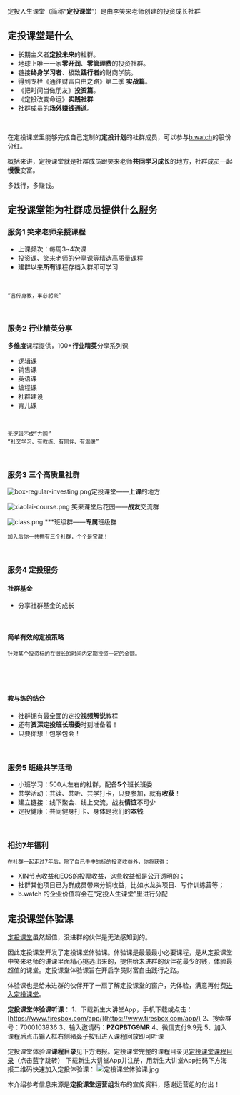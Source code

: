 

定投人生课堂（简称“**定投课堂**”）是由李笑来老师创建的投资成长社群
## 定投课堂是什么


- 长期主义者**定投未来**的社群。
- 地球上唯一一家**零开润**、**零管理费**的投资社群。
- 链接**终身学习者**、极致**践行者**的财商学院。
- 得到专栏《通往财富自由之路》第二季 **实战篇**。
- 《把时间当做朋友》**投资篇**。
- 《定投改变命运》**实践社群**
- 社群成员的**场外赚钱通道**。

​

在定投课堂里能够完成自己定制的**定投计划**的社群成员，可以参与[b.watch](https://b.watch/#/)的股份分红。
​

概括来讲，定投课堂就是社群成员跟笑来老师**共同学习成长**的地方，社群成员一起**慢慢**变富。
​

多践行，多赚钱。


## 定投课堂能为社群成员提供什么服务


### 服务1 笑来老师亲授课程


- 上课频次：每周3~4次课
- 投资课、笑来老师的分享课等精选高质量课程
- 建群以来**所有**课程存档入群即可学习

​

    “言传身教，事必躬亲”
​

### 服务2 行业精英分享


**多维度**课程提供，100+**行业精英**分享系列课
​


- 逻辑课
- 销售课
- 英语课
- 编程课
- 社群建设
- 育儿课

​

    无逻辑不成“方圆”
    “社交学习、有教练、有同伴、有温暖”
​

### 服务3 三个高质量社群


![box-regular-investing.png](https://cdn.nlark.com/yuque/0/2021/png/21553764/1620890859273-343ccdaa-6338-42e1-80ce-6c63c5916291.png#clientId=ud722720d-3417-4&from=ui&height=65&id=ud99e09ca&margin=%5Bobject%20Object%5D&name=box-regular-investing.png&originHeight=520&originWidth=520&originalType=binary&ratio=1&size=14713&status=done&style=none&taskId=u438b2527-5f9c-48ba-99d7-3646f5077b4&width=65)​
定投课堂——**上课**的地方


![xiaolai-course.png](https://cdn.nlark.com/yuque/0/2021/png/21553764/1620891028176-62057f7a-0822-4ebd-86d9-23f175f82989.png#clientId=ud722720d-3417-4&from=ui&height=60&id=ue0b7e8ed&margin=%5Bobject%20Object%5D&name=xiaolai-course.png&originHeight=512&originWidth=512&originalType=binary&ratio=1&size=62234&status=done&style=none&taskId=ud03bd6f0-0b55-4b97-a54d-3bc288c7eea&width=60)​
笑来课堂后花园——**战友**交流群
​

![class.png](https://cdn.nlark.com/yuque/0/2021/png/21553764/1620892580280-b789ed40-56f0-4409-b821-61a9c5eb74da.png#clientId=ud722720d-3417-4&from=ui&height=60&id=u48e7ca49&margin=%5Bobject%20Object%5D&name=class.png&originHeight=182&originWidth=182&originalType=binary&ratio=1&size=36003&status=done&style=none&taskId=u9c5ab336-a190-49dc-bb87-9231aa1e37e&width=60)​
***班级群——**专属**班级群


    加入后你一共拥有三个社群，个个是宝藏！
​

### 服务4 定投服务


#### 社群基金


- 分享社群基金的成长

​

#### 简单有效的定投策略


    针对某个投资标的在很长的时间内定期投资一定的金额。
​

​

#### 教与练的结合


- 社群拥有最全面的定投**视频解说**教程
- 还有**资深定投班长班委**时刻准备着！
- 只要你想！包学包会！

​

### 服务5 班级共学活动


- 小班学习：500人左右的社群，配备**5个**班长班委
- 共学活动：共读、共听、共学打卡，只要参加，就有**收获**！
- 建立链接：线下聚会、线上交流，战友**情谊**不可少
- 定投健康：共同健身打卡、身体是我们的**本钱**

**​**

### 相约7年福利


    在社群一起走过7年后，除了自己手中的标的投资收益外，你将获得：

- XIN节点收益和EOS的投票收益，这些收益都是公开透明的；
- 社群其他项目已为群成员带来分销收益，比如水龙头项目、写作训练营等；
- b.watch 的企业价值将会在“定投人生课堂”里进行分配



## 定投课堂体验课


[定投课堂](https://www.yuque.com/xiaowen-dwsam/xfr788/de9yre)虽然超值，没进群的伙伴是无法感知到的。
​

因此定投课堂开发了定投课堂体验课。体验课是最最最小必要课程，是从定投课堂中笑来老师的讲课里面精心挑选出来的，提供给未进群的伙伴花最少的钱，体验最超值的课堂。定投课堂体验课旨在开启学员财富自由践行之路。
​

体验课也是给未进群的伙伴开了一扇了解定投课堂的窗户，先体验，满意再付费[进入定投课堂](https://www.yuque.com/xiaowen-dwsam/xfr788/ir8qso)。
​

**定投课堂体验课听课**：
1、下载新生大讲堂App，手机下载或点击：[https://www.firesbox.com/app/](https://www.firesbox.com/app/)
2、搜索群号：7000103936
3、输入邀请码：**PZQPBTG9MR**
4、微信支付9.9元
5、加入课程后点击输入框右侧猪鼻子按钮进入课程回放即可听课


定投课堂体验课**课程目录**见下方海报。定投课堂完整的课程目录见[定投课堂课程目录](https://www.yuque.com/xiaowen-dwsam/xfr788/quxobg)（点击蓝字跳转）
下载新生大讲堂App并注册，用新生大讲堂App扫码下方海报二维码快速加入定投体验课：
![定投课堂体验课.jpg](https://cdn.nlark.com/yuque/0/2021/jpeg/21553764/1624090831585-b01e7343-317e-425b-a1e3-8b3bbd6e6612.jpeg#clientId=u07eec9d8-e203-4&from=ui&id=u4cfc26b1&margin=%5Bobject%20Object%5D&name=%E5%AE%9A%E6%8A%95%E8%AF%BE%E5%A0%82%E4%BD%93%E9%AA%8C%E8%AF%BE.jpg&originHeight=1555&originWidth=949&originalType=binary&ratio=1&size=304959&status=done&style=none&taskId=u3e0ffb73-4ac5-4e15-8009-804b87fb846)




本介绍参考信息来源是**定投课堂运营组**发布的宣传资料，感谢运营组的付出！
